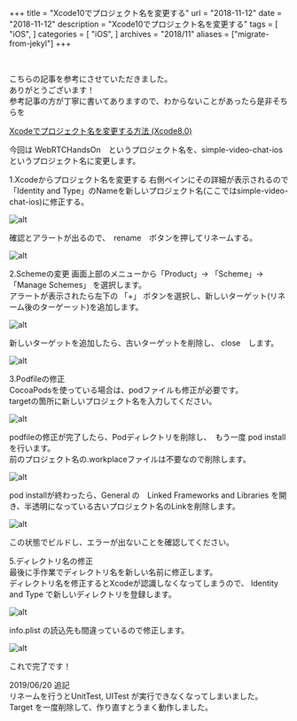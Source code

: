 +++
title = "Xcode10でプロジェクト名を変更する"
url = "2018-11-12"
date = "2018-11-12"
description = "Xcode10でプロジェクト名を変更する"
tags = [
    "iOS",
]
categories = [
    "iOS",
]
archives = "2018/11"
aliases = ["migrate-from-jekyl"]
+++

<br>


こちらの記事を参考にさせていただきました。  
ありがとうございます！  
参考記事の方が丁寧に書いてありますので、わからないことがあったら是非そちらを  

[Xcodeでプロジェクト名を変更する方法 (Xcode8.0)](https://tech.librastudio.co.jp/index.php/2016/10/05/post-1038/)

今回は WebRTCHandsOn　というプロジェクト名を、simple-video-chat-ios というプロジェクト名に変更します。

1.Xcodeからプロジェクト名を変更する
右側ペインにその詳細が表示されるので「Identity and Type」のNameを新しいプロジェクト名(ここではsimple-video-chat-ios)に修正する。

![alt](1.png)

確認とアラートが出るので、　rename　ボタンを押してリネームする。

![alt](2.png)

2.Schemeの変更
画面上部のメニューから「Product」-> 「Scheme」->「Manage Schemes」 を選択します。  
アラートが表示されたら左下の 「+」 ボタンを選択し、新しいターゲット(リネーム後のターゲーット)を追加します。  

![alt](3.png)

新しいターゲットを追加したら、古いターゲットを削除し、 close　します。

![alt](4.png)

3.Podfileの修正  
CocoaPodsを使っている場合は、podファイルも修正が必要です。  
targetの箇所に新しいプロジェクト名を入力してください。  

![alt](5.png)

podfileの修正が完了したら、Podディレクトリを削除し、　もう一度 pod install　を行います。  
前のプロジェクト名の.workplaceファイルは不要なので削除します。  

![alt](6.png)

pod installが終わったら、General の　Linked Frameworks and Libraries を開き、半透明になっている古いプロジェクト名のLinkを削除します。

![alt](7.png)

この状態でビルドし、エラーが出ないことを確認してください。  

5.ディレクトリ名の修正  
最後に手作業でディレクトリ名を新しい名前に修正します。  
ディレクトリ名を修正するとXcodeが認識しなくなってしまうので、 Identity and Type で新しいディレクトリを登録します。  

![alt](8.png)

info.plist の読込先も間違っているので修正します。  

![alt](9.png)

これで完了です！  

2019/06/20 追記  
リネームを行うとUnitTest, UITest が実行できなくなってしまいました。  
Target を一度削除して、作り直すとうまく動作しました。  
